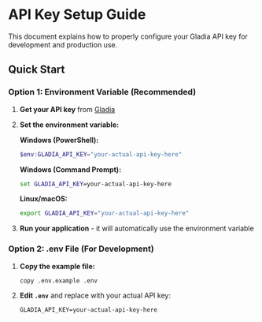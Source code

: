 # API Key Setup Guide

This document explains how to properly configure your Gladia API key for development and production use.

## Quick Start

### Option 1: Environment Variable (Recommended)

1. **Get your API key** from [Gladia](https://gladia.io)
2. **Set the environment variable:**

   **Windows (PowerShell):**
   ```powershell
   $env:GLADIA_API_KEY="your-actual-api-key-here"
   ```

   **Windows (Command Prompt):**
   ```cmd
   set GLADIA_API_KEY=your-actual-api-key-here
   ```

   **Linux/macOS:**
   ```bash
   export GLADIA_API_KEY="your-actual-api-key-here"
   ```

3. **Run your application** - it will automatically use the environment variable

### Option 2: .env File (For Development)

1. **Copy the example file:**
   ```bash
   copy .env.example .env
   ```

2. **Edit `.env`** and replace with your actual API key:
   ```env
   GLADIA_API_KEY=your-actual-api-key-here
   ```
